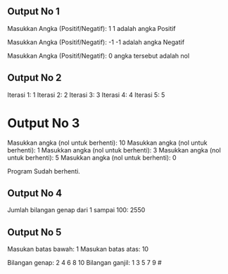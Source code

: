 ## Output No 1
Masukkan Angka (Positif/Negatif): 1
1 adalah angka Positif

Masukkan Angka (Positif/Negatif): -1
-1 adalah angka Negatif

Masukkan Angka (Positif/Negatif): 0
angka tersebut adalah nol

## Output No 2
Iterasi 1: 1
Iterasi 2: 2
Iterasi 3: 3
Iterasi 4: 4
Iterasi 5: 5

# Output No 3
Masukkan angka (nol untuk berhenti): 10
Masukkan angka (nol untuk berhenti): 1
Masukkan angka (nol untuk berhenti): 3
Masukkan angka (nol untuk berhenti): 5
Masukkan angka (nol untuk berhenti): 0

Program Sudah berhenti.

## Output No 4
Jumlah bilangan genap dari 1 sampai 100: 2550


## Output No 5
Masukan batas bawah: 1
Masukan batas atas: 10

Bilangan genap: 
2 4 6 8 10 
Bilangan ganjil: 
1 3 5 7 9 #